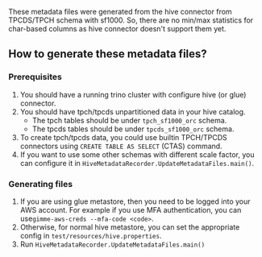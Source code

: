 These metadata files were generated from the hive connector from TPCDS/TPCH schema with sf1000.
So, there are no min/max statistics for char-based columns as hive connector doesn't support them yet.

## How to generate these metadata files?

### Prerequisites
1. You should have a running trino cluster with configure hive (or glue) connector.
2. You should have tpch/tpcds unpartitioned data in your hive catalog.
    - The tpch tables should be under `tpch_sf1000_orc` schema.
    - The tpcds tables should be under `tpcds_sf1000_orc` schema.
3. To create tpch/tpcds data, you could use builtin TPCH/TPCDS connectors using `CREATE TABLE AS SELECT` (CTAS) command.
4. If you want to use some other schemas with different scale factor, you can configure it in
   `HiveMetadataRecorder.UpdateMetadataFiles.main()`.

### Generating files
1. If you are using glue metastore, then you need to be logged into your AWS account. For example if you use 
   MFA authentication, you can use`gimme-aws-creds --mfa-code <code>`.
2. Otherwise, for normal hive metastore, you can set the appropriate config in `test/resources/hive.properties`.
2. Run `HiveMetadataRecorder.UpdateMetadataFiles.main()`
